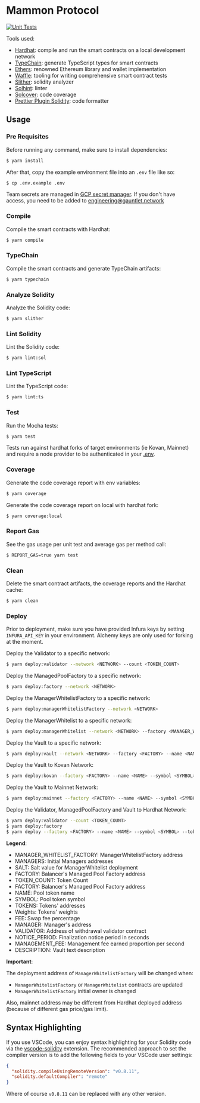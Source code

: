 # Mammon Protocol

[![Unit Tests](https://github.com/GauntletNetworks/mammon-contracts/actions/workflows/unit.yml/badge.svg)](https://github.com/GauntletNetworks/mammon-contracts/actions/workflows/unit.yml)

Tools used:

- [Hardhat](https://github.com/nomiclabs/hardhat): compile and run the smart contracts on a local development network
- [TypeChain](https://github.com/ethereum-ts/TypeChain): generate TypeScript types for smart contracts
- [Ethers](https://github.com/ethers-io/ethers.js/): renowned Ethereum library and wallet implementation
- [Waffle](https://github.com/EthWorks/Waffle): tooling for writing comprehensive smart contract tests
- [Slither](https://github.com/crytic/slither): solidity analyzer
- [Solhint](https://github.com/protofire/solhint): linter
- [Solcover](https://github.com/sc-forks/solidity-coverage): code coverage
- [Prettier Plugin Solidity](https://github.com/prettier-solidity/prettier-plugin-solidity): code formatter

## Usage

### Pre Requisites

Before running any command, make sure to install dependencies:

```sh
$ yarn install
```

After that, copy the example environment file into an `.env` file like so:

```sh
$ cp .env.example .env
```

Team secrets are managed in [GCP secret manager](https://console.cloud.google.com/security/secret-manager?project=gauntlet-sim). If you don't have access, you need to be added to engineering@gauntlet.network

### Compile

Compile the smart contracts with Hardhat:

```sh
$ yarn compile
```

### TypeChain

Compile the smart contracts and generate TypeChain artifacts:

```sh
$ yarn typechain
```

### Analyze Solidity

Analyze the Solidity code:

```sh
$ yarn slither
```

### Lint Solidity

Lint the Solidity code:

```sh
$ yarn lint:sol
```

### Lint TypeScript

Lint the TypeScript code:

```sh
$ yarn lint:ts
```

### Test

Run the Mocha tests:

```sh
$ yarn test
```

Tests run against hardhat forks of target environments (ie Kovan, Mainnet) and require a node provider to be authenticated in your [.env](./.env).

### Coverage

Generate the code coverage report with env variables:

```sh
$ yarn coverage
```

Generate the code coverage report on local with hardhat fork:

```sh
$ yarn coverage:local
```

### Report Gas

See the gas usage per unit test and average gas per method call:

```sh
$ REPORT_GAS=true yarn test
```

### Clean

Delete the smart contract artifacts, the coverage reports and the Hardhat cache:

```sh
$ yarn clean
```

### Deploy

Prior to deployment, make sure you have provided Infura keys by setting `INFURA_API_KEY` in your environment. Alchemy keys are only used for forking at the moment.

Deploy the Validator to a specific network:

```sh
$ yarn deploy:validator --network <NETWORK> --count <TOKEN_COUNT>
```

Deploy the ManagedPoolFactory to a specific network:

```sh
$ yarn deploy:factory --network <NETWORK>
```

Deploy the ManagerWhitelistFactory to a specific network:

```sh
$ yarn deploy:managerWhitelistFactory --network <NETWORK>
```

Deploy the ManagerWhitelist to a specific network:

```sh
$ yarn deploy:managerWhitelist --network <NETWORK> --factory <MANAGER_WHITELIST_FACTORY> --managers <MANAGERS> --salt <SALT>
```

Deploy the Vault to a specific network:

```sh
$ yarn deploy:vault --network <NETWORK> --factory <FACTORY> --name <NAME> --symbol <SYMBOL> --tokens <TOKENS> --weights <WEIGHTS> --swapFEE <FEE> --manager <MANAGER> --validator <VALIDATOR> --notice-period <NOTICE_PERIOD> --management-fee <MANAGEMENT_FEE> --description <DESCRIPTION>
```

Deploy the Vault to Kovan Network:

```sh
$ yarn deploy:kovan --factory <FACTORY> --name <NAME> --symbol <SYMBOL> --tokens <TOKENS> --weights <WEIGHTS> --swapFEE <FEE> --manager <MANAGER> --validator <VALIDATOR> --notice-period <NOTICE_PERIOD> --management-fee <MANAGEMENT_FEE> --description <DESCRIPTION>
```

Deploy the Vault to Mainnet Network:

```sh
$ yarn deploy:mainnet --factory <FACTORY> --name <NAME> --symbol <SYMBOL> --tokens <TOKENS> --weights <WEIGHTS> --swapFEE <FEE> --manager <MANAGER> --validator <VALIDATOR> --notice-period <NOTICE_PERIOD> --management-fee <MANAGEMENT_FEE> --description <DESCRIPTION>
```

Deploy the Validator, ManagedPoolFactory and Vault to Hardhat Network:

```sh
$ yarn deploy:validator --count <TOKEN_COUNT>
$ yarn deploy:factory
$ yarn deploy --factory <FACTORY> --name <NAME> --symbol <SYMBOL> --tokens <TOKENS> --weights <WEIGHTS> --swapFEE <FEE> --manager <MANAGER> --validator <VALIDATOR> --notice-period <NOTICE_PERIOD> --management-fee <MANAGEMENT_FEE> --description <DESCRIPTION>
```

**Legend**:

- MANAGER_WHITELIST_FACTORY: ManagerWhitelistFactory address
- MANAGERS: Initial Managers addresses
- SALT: Salt value for ManagerWhitelist deployment
- FACTORY: Balancer's Managed Pool Factory address
- TOKEN_COUNT: Token Count
- FACTORY: Balancer's Managed Pool Factory address
- NAME: Pool token name
- SYMBOL: Pool token symbol
- TOKENS: Tokens' addresses
- Weights: Tokens' weights
- FEE: Swap fee percentage
- MANAGER: Manager's address
- VALIDATOR: Address of withdrawal validator contract
- NOTICE_PERIOD: Finalization notice period in seconds
- MANAGEMENT_FEE: Management fee earned proportion per second
- DESCRIPTION: Vault text description

**Important**:

The deployment address of `ManagerWhitelistFactory` will be changed when:

- `ManagerWhitelistFactory` or `ManagerWhitelist` contracts are updated
- `ManagerWhitelistFactory` initial owner is changed

Also, mainnet address may be different from Hardhat deployed address (because of different gas price/gas limit).

## Syntax Highlighting

If you use VSCode, you can enjoy syntax highlighting for your Solidity code via the
[vscode-solidity](https://github.com/juanfranblanco/vscode-solidity) extension. The recommended approach to set the
compiler version is to add the following fields to your VSCode user settings:

```json
{
  "solidity.compileUsingRemoteVersion": "v0.8.11",
  "solidity.defaultCompiler": "remote"
}
```

Where of course `v0.8.11` can be replaced with any other version.
